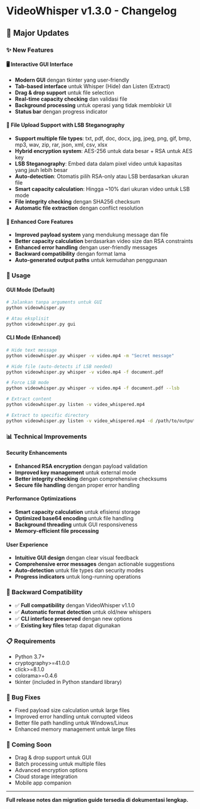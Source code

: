 # VideoWhisper v1.3.0 - Changelog

## 🎉 Major Updates

### ✨ New Features

#### 🖥️ Interactive GUI Interface
- **Modern GUI** dengan tkinter yang user-friendly
- **Tab-based interface** untuk Whisper (Hide) dan Listen (Extract)
- **Drag & drop support** untuk file selection
- **Real-time capacity checking** dan validasi file
- **Background processing** untuk operasi yang tidak memblokir UI
- **Status bar** dengan progress indicator

#### 📁 File Upload Support with LSB Steganography
- **Support multiple file types**: txt, pdf, doc, docx, jpg, jpeg, png, gif, bmp, mp3, wav, zip, rar, json, xml, csv, xlsx
- **Hybrid encryption system**: AES-256 untuk data besar + RSA untuk AES key
- **LSB Steganography**: Embed data dalam pixel video untuk kapasitas yang jauh lebih besar
- **Auto-detection**: Otomatis pilih RSA-only atau LSB berdasarkan ukuran file
- **Smart capacity calculation**: Hingga ~10% dari ukuran video untuk LSB mode
- **File integrity checking** dengan SHA256 checksum
- **Automatic file extraction** dengan conflict resolution

#### 🔧 Enhanced Core Features
- **Improved payload system** yang mendukung message dan file
- **Better capacity calculation** berdasarkan video size dan RSA constraints
- **Enhanced error handling** dengan user-friendly messages
- **Backward compatibility** dengan format lama
- **Auto-generated output paths** untuk kemudahan penggunaan

### 🚀 Usage

#### GUI Mode (Default)
```bash
# Jalankan tanpa arguments untuk GUI
python videowhisper.py

# Atau eksplisit
python videowhisper.py gui
```

#### CLI Mode (Enhanced)
```bash
# Hide text message
python videowhisper.py whisper -v video.mp4 -m "Secret message"

# Hide file (auto-detects if LSB needed)
python videowhisper.py whisper -v video.mp4 -f document.pdf

# Force LSB mode
python videowhisper.py whisper -v video.mp4 -f document.pdf --lsb

# Extract content
python videowhisper.py listen -v video_whispered.mp4

# Extract to specific directory
python videowhisper.py listen -v video_whispered.mp4 -d /path/to/output
```

### 📊 Technical Improvements

#### Security Enhancements
- **Enhanced RSA encryption** dengan payload validation
- **Improved key management** untuk external mode
- **Better integrity checking** dengan comprehensive checksums
- **Secure file handling** dengan proper error handling

#### Performance Optimizations
- **Smart capacity calculation** untuk efisiensi storage
- **Optimized base64 encoding** untuk file handling
- **Background threading** untuk GUI responsiveness
- **Memory-efficient file processing**

#### User Experience
- **Intuitive GUI design** dengan clear visual feedback
- **Comprehensive error messages** dengan actionable suggestions
- **Auto-detection** untuk file types dan security modes
- **Progress indicators** untuk long-running operations

### 🔄 Backward Compatibility

- ✅ **Full compatibility** dengan VideoWhisper v1.1.0
- ✅ **Automatic format detection** untuk old/new whispers
- ✅ **CLI interface preserved** dengan new options
- ✅ **Existing key files** tetap dapat digunakan

### 📋 Requirements

- Python 3.7+
- cryptography>=41.0.0
- click>=8.1.0
- colorama>=0.4.6
- tkinter (included in Python standard library)

### 🐛 Bug Fixes

- Fixed payload size calculation untuk large files
- Improved error handling untuk corrupted videos
- Better file path handling untuk Windows/Linux
- Enhanced memory management untuk large files

### 🎯 Coming Soon

- Drag & drop support untuk GUI
- Batch processing untuk multiple files
- Advanced encryption options
- Cloud storage integration
- Mobile app companion

---

**Full release notes dan migration guide tersedia di dokumentasi lengkap.**